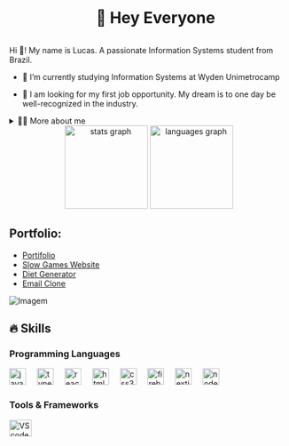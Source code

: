 
<!--título-->
<div id="user-content-toc">
  <ul align="center">
    <summary><h1 style="display: inline-block">👋 Hey Everyone</h1></summary>
</div>

<!-- Presentation -->
<p>
  Hi 👋! My name is Lucas. A passionate Information Systems student from Brazil.

  - 🌱 I’m currently studying Information Systems at Wyden Unimetrocamp 

  - 🔭 I am looking for my first job opportunity. My dream is to one day be well-recognized in the industry.
</p>

<!-- Dropdown -->
<details>
  <summary>👨‍💻 More about me</summary>

  - 💬 I am 21 years old, currently living in Campinas-SP. I have intermediate English skills and experience in Front-End, Back-End, and frameworks like React. I am very creative and love a good challenge.

  - ⚡ I look up to Peter Parker as a reference. He is intelligent, hardworking, creative, and good at solving problems. These are qualities I have developed over the past few years and aim to improve even further.
</details>


<div align="center">
  <img src="https://github-readme-stats.vercel.app/api?username=Lucas07918&hide_title=false&hide_rank=false&show_icons=true&include_all_commits=true&count_private=true&disable_animations=false&theme=gotham&locale=en&hide_border=false" height="150" alt="stats graph"  />
  <img src="https://github-readme-stats.vercel.app/api/top-langs?username=Lucas07918&locale=en&hide_title=false&layout=compact&card_width=320&langs_count=5&theme=gotham&hide_border=false" height="150" alt="languages graph"  />
</div>

<!-- Portfolio -->
## Portfolio:
- [Portifolio](https://meu-portifolio-omega-woad.vercel.app/)
- [Slow Games Website](https://github.com/Lucas07918/Slow-Games.git)
- [Diet Generator](https://github.com/Lucas07918/Gerador-de-Dieta---Projeto.git)
- [Email Clone](https://github.com/Lucas07918/Gmail-Angular-Clone)

<!-- GIF -->
<p align="left">
  <img align="center" src="https://github.com/VariableBee/VariableBee/assets/77739311/4e9f41af-6b57-49a7-b15a-74322e96b4d7" alt="Imagem">
</p>

## 🔥 Skills
<!-- Skills: Programming Languages -->
  <div style="flex-basis: 48%;">
    <h3>Programming Languages</h3>
    <img src="https://cdn.jsdelivr.net/gh/devicons/devicon/icons/javascript/javascript-original.svg" height="30" alt="javascript logo"  />
    <img width="12" />
    <img src="https://cdn.jsdelivr.net/gh/devicons/devicon/icons/typescript/typescript-original.svg" height="30" alt="typescript logo"  />
    <img width="12" />
    <img src="https://cdn.jsdelivr.net/gh/devicons/devicon/icons/react/react-original.svg" height="30" alt="react logo"  />
    <img width="12" />
    <img src="https://cdn.jsdelivr.net/gh/devicons/devicon/icons/html5/html5-original.svg" height="30" alt="html5 logo"  />
    <img width="12" />
    <img src="https://cdn.jsdelivr.net/gh/devicons/devicon/icons/css3/css3-original.svg" height="30" alt="css3 logo"  />
    <img width="12" />
    <img src="https://cdn.jsdelivr.net/gh/devicons/devicon/icons/firebase/firebase-plain.svg" height="30" alt="firebase logo"  />
    <img width="12" />
    <img src="https://cdn.jsdelivr.net/gh/devicons/devicon/icons/nextjs/nextjs-original.svg" height="30" alt="nextjs logo"  />
    <img width="12" />
    <img src="https://cdn.jsdelivr.net/gh/devicons/devicon/icons/nodejs/nodejs-original.svg" height="30" alt="nodejs logo"  />
  </div>
  
  <!-- Skills: Tools & Frameworks -->
  <div style="flex-basis: 48%;">
    <h3>Tools & Frameworks</h3>
    <img align="center" alt="VScode" height="30" width="40" src="https://cdn.jsdelivr.net/gh/devicons/devicon/icons/vscode/vscode-original.svg">
  </div>
  
